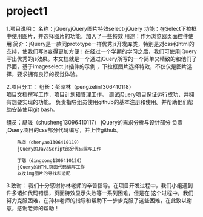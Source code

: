 # project1
  1.项目说明：
  名称：jQueryjQuery图片特效select-jQuery
  功能：在Select下拉框中使用图片，并选择图片的功能，加入了一些特效
  用途：作为浏览器页面控件使用
  简介：jQuery是一款同prototype一样优秀js开发库类，特别是对css和html的支持，使我们写js变得更加方便！在经过一个学期的学习之后，我们可使用jQuery写出优秀的js效果。本文档就是一个通过jQuery所写的一个简单又精致的和他们了界面，基于imageselect.js插件的示例  ，下拉框图片选择特效，不仅仅是图片选择，要求拥有良好的视觉体验。
  
  2.项目分工：
  组长：彭泽林（pengzelin1306410118）  
        项目文档撰写工作，项目计划和管理工作。
        调试jQuery项目保证运行成功，并拥有想要实现的功能。
        负责指导组员使用github的基本注册和使用。并帮助他们帮助安装使用git bash。
        
  组员：舒晟（shusheng13096410117）
        jQuery的需求分析与设计部分
        负责jQuery项目的css部分代码编写，并上传github。
        
        陈尧（chenyao1306410119）
        jQuery的JavaScript部分代码编写工作
        
        丁聪（dingcong1306410120）
        jQuery的HTML页面代码编写工作
        以及img图片的寻找和适配
        
  3.致谢：
        我们十分感谢孙林老师的辛苦指导。在项目开发过程中，我们小组遇到许多诸如代码错误，页面特效显示失败等一系列困难，但是在
        这个过程中，我们努力克服困难，在孙林老师的指导和帮助下一步步克服了这些困难，在此致以谢意，感谢老师的帮助！  
